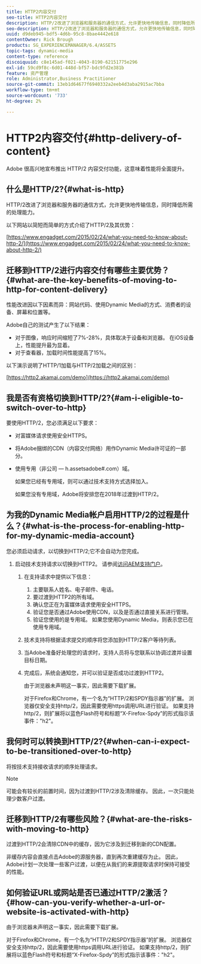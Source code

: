 ```yaml
---
title: HTTP2内容交付
seo-title: HTTP2内容交付
description: HTTP/2改进了浏览器和服务器的通信方式，允许更快地传输信息，同时降低所需的处理能力。
seo-description: HTTP/2改进了浏览器和服务器的通信方式，允许更快地传输信息，同时降低所需的处理能力。
uuid: d9deb945-bdf5-4d6b-95c8-8bae4442e618
contentOwner: Rick Brough
products: SG_EXPERIENCEMANAGER/6.4/ASSETS
topic-tags: dynamic-media
content-type: reference
discoiquuid: c8e145ad-f021-4043-8190-62151775e296
exl-id: 59cd9f8c-6d01-448d-bf57-bdc9fd2e381b
feature: 资产管理
role: Administrator,Business Practitioner
source-git-commit: 13eb1d64677f6940332a2eeb4d3aba2915ac7bba
workflow-type: tm+mt
source-wordcount: '733'
ht-degree: 2%

---
```


# HTTP2内容交付{#http-delivery-of-content}

Adobe 很高兴地宣布推出 HTTP/2 内容交付功能，这意味着性能将全面提升。

## 什么是HTTP/2?{#what-is-http}

HTTP/2改进了浏览器和服务器的通信方式，允许更快地传输信息，同时降低所需的处理能力。

以下网站以简短而简单的方式介绍了HTTP/2及其优势：

[https://www.engadget.com/2015/02/24/what-you-need-to-know-about-http-2/](https://www.engadget.com/2015/02/24/what-you-need-to-know-about-http-2/)

## 迁移到HTTP/2进行内容交付有哪些主要优势？{#what-are-the-key-benefits-of-moving-to-http-for-content-delivery}

性能改进因以下因素而异：网站代码、使用Dynamic Media的方式、消费者的设备、屏幕和位置等。

Adobe自己的测试产生了以下结果：

* 对于图像，响应时间缩短了7%-28%，具体取决于设备和浏览器。 在iOS设备上，性能提升最为显着。
* 对于查看器，加载时间性能提高了15%。

以下演示说明了HTTP/1加载与HTTP/2加载之间的区别：

[https://http2.akamai.com/demo](https://http2.akamai.com/demo)

## 我是否有资格切换到HTTP/2?{#am-i-eligible-to-switch-over-to-http}

要使用HTTP/2，您必须满足以下要求：

* 对富媒体请求使用安全HTTPS。
* 将Adobe捆绑的CDN（内容交付网络）用作Dynamic Media许可证的一部分。
* 使用专用（非公司 — h.assetsadobe#.com）域。

   如果您已经有专用域，则可以通过技术支持方式选择加入。

   如果您没有专用域，Adobe将安排您在2018年过渡到HTTP/2。

## 为我的Dynamic Media帐户启用HTTP/2的过程是什么？{#what-is-the-process-for-enabling-http-for-my-dynamic-media-account}

您必须启动请求，以切换到HTTP/2;它不会自动为您完成。

1. 启动技术支持请求以切换到HTTP2。 请参阅[访问AEM支持门户](https://helpx.adobe.com/experience-manager/kb/accessing-aem-support-portal.html)。

   1. 在支持请求中提供以下信息：

      1. 主要联系人姓名、电子邮件、电话。
      1. 要过渡到HTTP2的所有域。
      1. 确认您正在为富媒体请求使用安全HTTPS。
      1. 验证您是否通过Adobe使用CDN，以及是否通过直接关系进行管理。
      1. 验证您使用的是专用域。 如果您使用Dynamic Media，则表示您已在使用专用域。
   1. 技术支持将根据请求提交的顺序将您添加到HTTP/2客户等待列表。
   1. 当Adobe准备好处理您的请求时，支持人员将与您联系以协调过渡并设置目标日期。
   1. 完成后，系统会通知您，并可以验证是否成功过渡到HTTP2。

      由于浏览器未声明这一事实，因此需要下载扩展。

      对于Firefox和Chrome，有一个名为“HTTP/2和SPDY指示器”的扩展。 浏览器仅安全支持http/2，因此需要使用https调用URL进行验证。 如果支持http/2，则扩展将以蓝色Flash符号和标题“X-Firefox-Spdy”的形式指示该事件：&quot;h2&quot;。


## 我何时可以转换到HTTP/2?{#when-can-i-expect-to-be-transitioned-over-to-http}

将按技术支持接收请求的顺序处理请求。

>[!NOTE]
>
>可能会有较长的前置时间，因为过渡到HTTP/2涉及清除缓存。 因此，一次只能处理少数客户过渡。

## 迁移到HTTP/2有哪些风险？{#what-are-the-risks-with-moving-to-http}

过渡到HTTP/2会清除CDN中的缓存，因为它涉及到迁移到新的CDN配置。

非缓存内容会直接点击Adobe的源服务器，直到再次重建缓存为止。 因此，Adobe计划一次处理一些客户过渡，以便在从我们的来源提取请求时保持可接受的性能。

## 如何验证URL或网站是否已通过HTTP/2激活？{#how-can-you-verify-whether-a-url-or-website-is-activated-with-http}

由于浏览器未声明这一事实，因此需要下载扩展。

对于Firefox和Chrome，有一个名为“HTTP/2和SPDY指示器”的扩展。 浏览器仅安全支持http/2，因此需要使用https调用URL进行验证。 如果支持http/2，则扩展将以蓝色Flash符号和标题“X-Firefox-Spdy”的形式指示该事件：&quot;h2&quot;。
